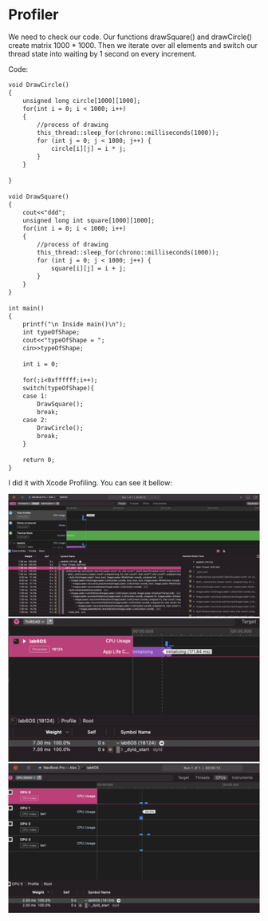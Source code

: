 <h1>
    Profiler
</h1>

<div>
We need to check our code. Our functions drawSquare() and drawCircle() create matrix 1000 * 1000. Then we iterate over all elements and switch our thread state into waiting by 1 second on every increment.
</div>

   Code:
  

    void DrawCircle()
    {
        unsigned long circle[1000][1000];
        for(int i = 0; i < 1000; i++)
        {
            //process of drawing
            this_thread::sleep_for(chrono::milliseconds(1000));
            for (int j = 0; j < 1000; j++) {
                circle[i][j] = i * j;
            }
        }
    
    }
    
    void DrawSquare()
    {
        cout<<"ddd";
        unsigned long int square[1000][1000];
        for(int i = 0; i < 1000; i++)
        {
            //process of drawing
            this_thread::sleep_for(chrono::milliseconds(1000));
            for (int j = 0; j < 1000; j++) {
                square[i][j] = i + j;
            }
        }
    }
    
    int main()
    {
        printf("\n Inside main()\n");
        int typeOfShape;
        cout<<"typeOfShape = ";
        cin>>typeOfShape;
        
        int i = 0;
    
        for(;i<0xffffff;i++);
        switch(typeOfShape){
        case 1:
            DrawSquare();
            break;
        case 2:
            DrawCircle();
            break;
        }
    
        return 0;
    }
    
I did it with Xcode Profiling. You can see it bellow:
<div>
<img src="images/1.png">
</div>

<div>
<img src="images/2.png">
</div>

<div>
<img src="images/3.png">
</div>

